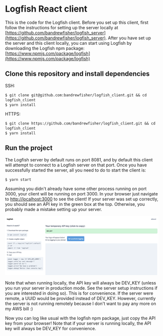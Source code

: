 # Logfish React client

This is the code for the Logfish client. Before you set up this client, first follow the instructions for setting up the server locally at [https://github.com/bandrewfisher/logfish_server](https://github.com/bandrewfisher/logfish_server). After you have set up the server and this client locally, you can start using Logfish by downloading the Logfish npm package: [https://www.npmjs.com/package/logfish](https://www.npmjs.com/package/logfish)

## Clone this repository and install dependencies

SSH:
```
$ git clone git@github.com:bandrewfisher/logfish_client.git && cd logfish_client
$ yarn install
```

HTTPS:
```
$ git clone https://github.com/bandrewfisher/logfish_client.git && cd logfish_client
$ yarn install
```

## Run the project

The Logfish server by default runs on port 8081, and by default this client will attempt to connect to a Logfish server on that port. Once you have successfully started the server, all you need to do to start the client is:

```
$ yarn start
```

Assuming you didn't already have some other process running on port 3000, your client will be running on port 3000. In your browser just navigate to [http://localhost:3000](http://localhost:3000) to see the client! If your server was set up correctly, you should see an API key in the green box at the top. Otherwise, you probably made a mistake setting up your server.

![Logfish dev key](./public/lf-devkey.png)

Note that when running locally, the API key will always be DEV_KEY (unless you run your server in production mode. See the server setup instructions if you are interested in doing so). This is for convenience. If the server were remote, a UUID would be provided instead of DEV_KEY. However, currently the server is not running remotely because I don't want to pay any more on my AWS bill :)

Now you can log like usual with the logfish npm package, just copy the API key from your browser! Note that if your server is running locally, the API key will always be DEV_KEY for convenience.

